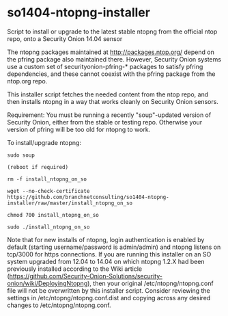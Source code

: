 # so1404-ntopng-installer
Script to install or upgrade to the latest stable ntopng from the official ntop repo, onto a Security Onion 14.04 sensor

The ntopng packages maintained at http://packages.ntop.org/ depend on the pfring package also maintained there.  However, Security Onion systems use a custom set of securityonion-pfring-* packages to satisfy pfring dependencies, and these cannot coexist with the pfring package from the ntop.org repo.  

This installer script fetches the needed content from the ntop repo, and then installs ntopng in a way that works cleanly on Security Onion sensors.

Requirement: You must be running a recently "soup"-updated version of Security Onion, either from the stable or testing repo.  Otherwise your version of pfring will be too old for ntopng to work.

To install/upgrade ntopng:

	sudo soup
	
	(reboot if required)
	
	rm -f install_ntopng_on_so
	
	wget --no-check-certificate https://github.com/branchnetconsulting/so1404-ntopng-installer/raw/master/install_ntopng_on_so
	
	chmod 700 install_ntopng_on_so
  
	sudo ./install_ntopng_on_so

Note that for new installs of ntopng, login authentication is enabled by default (starting username/password is admin/admin) and ntopng listens on tcp/3000 for https connections.  If you are running this installer on an SO system upgraded from 12.04 to 14.04 on which ntopng 1.2.X had been previously installed according to the Wiki article (https://github.com/Security-Onion-Solutions/security-onion/wiki/DeployingNtopng), then your original /etc/ntopng/ntopng.conf file will not be overwritten by this installer script.  Consider reviewing the settings in /etc/ntopng/ntopng.conf.dist and copying across any desired changes to /etc/ntopng/ntopng.conf.
